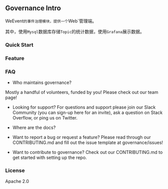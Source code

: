 ## Governance Intro
WeEvent`的事件治理模块，提供一个`Web`管理端。

  其中，使用`Mysql`数据库存储`Topic`的统计数据，使用`Grafana`展示数据。

### Quick Start

### Feature



### FAQ
- Who maintains governance?

Mostly a handful of volunteers, funded by you! Please check out our team page!

- Looking for support?
For questions and support please join our Slack Community (you can sign-up here for an invite), ask a question on Stack Overflow, or ping us on Twitter.

- Where are the docs?

- Want to report a bug or request a feature?
Please read through our CONTRIBUTING.md and fill out the issue template at governance/issues!

- Want to contribute to governance?
Check out our CONTRIBUTING.md to get started with setting up the repo.



### License
Apache 2.0
